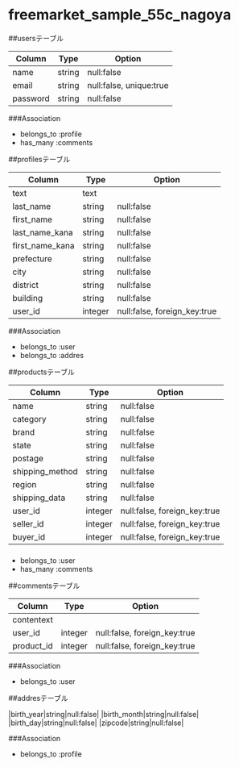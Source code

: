 # freemarket_sample_55c_nagoya

##usersテーブル

|Column|Type|Option|
|------|----|------|
|name|string|null:false|
|email|string|null:false, unique:true|
|password|string|null:false|

###Association
- belongs_to :profile
- has_many :comments



##profilesテーブル

|Column|Type|Option|
|------|----|------|
|text|text|
|last_name|string|null:false|
|first_name|string|null:false|
|last_name_kana|string|null:false|
|first_name_kana|string|null:false|
|prefecture|string|null:false|
|city|string|null:false|
|district|string|null:false|
|building|string|null:false|
|user_id|integer|null:false, foreign_key:true|

###Association
- belongs_to :user
- belongs_to :addres


##productsテーブル

|Column|Type|Option|
|------|----|------|
|name|string|null:false|
|category|string|null:false|
|brand|string|null:false|
|state|string|null:false|
|postage|string|null:false|
|shipping_method|string|null:false|
|region|string|null:false|
|shipping_data|string|null:false|
|user_id|integer|null:false, foreign_key:true|
|seller_id|integer|null:false, foreign_key:true|
|buyer_id|integer|null:false, foreign_key:true|

###
- belongs_to :user
- has_many :comments

##commentsテーブル

|Column|Type|Option|
|------|----|------|
|contentext|
|user_id|integer|null:false, foreign_key:true|
|product_id|integer|null:false, foreign_key:true|

###Association
- belongs_to :user

##addresテーブル

|birth_year|string|null:false|
|birth_month|string|null:false|
|birth_day|string|null:false|
|zipcode|string|null:false|

###Association
- belongs_to :profile